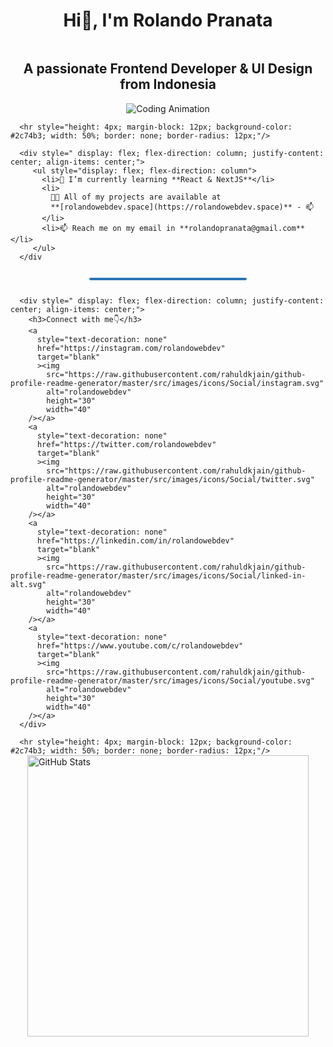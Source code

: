 <div style=" display: flex; flex-direction: column; justify-content: center; align-items: center;">
   <h1 style="text-align: center;">Hi👋, I'm Rolando Pranata</h1>
   <h2 style="text-align: center;">A passionate Frontend Developer & UI Design from Indonesia</h2>  
   <img alt="Coding Animation"
      src="https://raw.githubusercontent.com/gist/patevs/b007a0e98fb216438d4cbf559fac4166/raw/88f20c9d749d756be63f22b09f3c4ac570bc5101/programming.gif" />
      
      <hr style="height: 4px; margin-block: 12px; background-color: #2c74b3; width: 50%; border: none; border-radius: 12px;"/>

      <div style=" display: flex; flex-direction: column; justify-content: center; align-items: center;">
         <ul style="display: flex; flex-direction: column">
           <li>🌱 I’m currently learning **React & NextJS**</li>
           <li>
             👨‍💻 All of my projects are available at
             **[rolandowebdev.space](https://rolandowebdev.space)** - 📫
           </li>
           <li>📫 Reach me on my email in **rolandopranata@gmail.com**</li>
         </ul>
      </div
      
   <hr style="height: 4px; margin-block: 12px; background-color: #2c74b3; width: 50%; border: none; border-radius: 12px;"/>

      <div style=" display: flex; flex-direction: column; justify-content: center; align-items: center;">
        <h3>Connect with me👇</h3>
        <a
          style="text-decoration: none"
          href="https://instagram.com/rolandowebdev"
          target="blank"
          ><img
            src="https://raw.githubusercontent.com/rahuldkjain/github-profile-readme-generator/master/src/images/icons/Social/instagram.svg"
            alt="rolandowebdev"
            height="30"
            width="40"
        /></a>
        <a
          style="text-decoration: none"
          href="https://twitter.com/rolandowebdev"
          target="blank"
          ><img
            src="https://raw.githubusercontent.com/rahuldkjain/github-profile-readme-generator/master/src/images/icons/Social/twitter.svg"
            alt="rolandowebdev"
            height="30"
            width="40"
        /></a>
        <a
          style="text-decoration: none"
          href="https://linkedin.com/in/rolandowebdev"
          target="blank"
          ><img
            src="https://raw.githubusercontent.com/rahuldkjain/github-profile-readme-generator/master/src/images/icons/Social/linked-in-alt.svg"
            alt="rolandowebdev"
            height="30"
            width="40"
        /></a>
        <a
          style="text-decoration: none"
          href="https://www.youtube.com/c/rolandowebdev"
          target="blank"
          ><img
            src="https://raw.githubusercontent.com/rahuldkjain/github-profile-readme-generator/master/src/images/icons/Social/youtube.svg"
            alt="rolandowebdev"
            height="30"
            width="40"
        /></a>
      </div>
   </div

      <hr style="height: 4px; margin-block: 12px; background-color: #2c74b3; width: 50%; border: none; border-radius: 12px;"/>

   <div style=" display: flex; flex-direction: column; justify-content: center; align-items: center;">
      <img src="https://github-readme-stats.vercel.app/api?username=rolandowebdev&theme=react&show_icons=true&custom_title=Rolando%20Pranata%27s%20GitHub%20Stats"
      width="450" alt="GitHub Stats" />
   </div>
</div>
